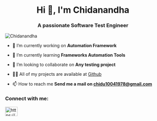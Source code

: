 <h1 align="center">Hi 👋, I'm Chidanandha</h1>
<h3 align="center">A passionate Software Test Engineer</h3>

<p align="left"> <img src="https://komarev.com/ghpvc/?username=rahulvd&label=Profile%20views&color=0e75b6&style=flat" alt="Chidanandha" /> </p>

- 🔭 I’m currently working on **Automation Framework**

- 🌱 I’m currently learning **Frameworks Automation Tools**

- 👯 I’m looking to collaborate on **Any testing project**

- 👨‍💻 All of my projects are available at [Github](Github)

- 📫 How to reach me **Send me a mail on chidu10041978@gmail.com**
<h3 align="left">Connect with me:</h3>
<p align="left">
<a href="https://www.linkedin.com/in/chidananda-h-p-aa5b83229/" target="blank"><img align="center" alt="https://www.linkedin.com/in/chidananda-h-p-aa5b83229/" height="30" width="40" /></a>
</p>
